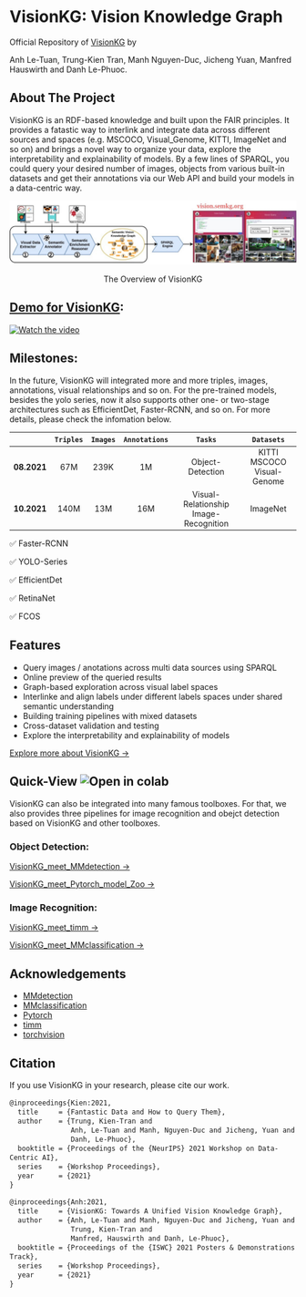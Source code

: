 # VisionKG: Vision Knowledge Graph
Official Repository of [VisionKG](https://vision.semkg.org/) by

Anh Le-Tuan, Trung-Kien Tran, Manh Nguyen-Duc, Jicheng Yuan, Manfred Hauswirth and Danh Le-Phuoc. 
## About The Project
VisionKG is an RDF-based knowledge and built upon the FAIR principles. It provides a fatastic way to interlink and integrate data across different sources and spaces (e.g. MSCOCO, Visual_Genome, KITTI, ImageNet and so on) and brings a novel way to organize your data, explore the interpretability and explainability of models. By a few lines of SPARQL, you could query your desired number of images, objects from various built-in datasets and get their annotations via our Web API and build your models in a data-centric way.


<p align="center" width="100%">
<img src="./resources/visionkg.jpg" width="800"/>
</p>

<p align="center" width="80%">
The Overview of VisionKG
</p>

## [Demo for VisionKG](https://www.youtube.com/watch?v=Urs3wYtOgzs&t=21s): 

[![Watch the video](https://user-images.githubusercontent.com/87916250/139424066-e073ff49-b667-40fa-9cad-5a3d40a57ae0.png)](https://user-images.githubusercontent.com/87916250/139443459-e7346216-c720-4ad8-bcbd-0f202be4a6c4.mp4)

## Milestones:
In the future, VisionKG will integrated more and more triples, images, annotations, visual relationships and so on.
For the pre-trained models, besides the yolo series, now it also supports other one- or two-stage architectures such as EfficientDet, Faster-RCNN, and so on.
For more details, please check the infomation below.

|             | `Triples` | `Images` | `Annotations` |`Tasks` |`Datasets` |
|:-------------:|:-------:|:---------:|:---------:|:---------:|:---------:|
| **08.2021**   | 67M    | 239K      | 1M      | Object-Detection | KITTI <br> MSCOCO <br> Visual-Genome |
| **10.2021** | 140M    | 13M      | 16M      | Visual-Relationship <br> Image-Recognition | ImageNet |


✅ Faster-RCNN

✅ YOLO-Series

✅ EfficientDet

✅ RetinaNet

✅ FCOS

## Features

-   Query images / anotations across multi data sources using SPARQL
-   Online preview of the queried results
-   Graph-based exploration across visual label spaces
-   Interlinke and align labels under different labels spaces under shared semantic understanding 
-   Building training pipelines with mixed datasets
-   Cross-dataset validation and testing
-   Explore the interpretability and explainability of models

[Explore more about VisionKG →](https://vision.semkg.org/)

## Quick-View ![Open in colab](https://colab.research.google.com/assets/colab-badge.svg)

VisionKG can also be integrated into many famous toolboxes. 
For that, we also provides three pipelines for image recognition and obejct detection based on VisionKG and other toolboxes.

### Object Detection:

[VisionKG_meet_MMdetection →](https://colab.research.google.com/github/cqels/vision/blob/main/tutorials/tutorials_detection_mmdetection.ipynb)

[VisionKG_meet_Pytorch_model_Zoo →](https://colab.research.google.com/github/cqels/vision/blob/main/tutorials/tutorials_detection_pytorch_build_in_models.ipynb)

### Image Recognition:

[VisionKG_meet_timm →](https://colab.research.google.com/github/cqels/vision/blob/main/tutorials/tutorials_classification_timm.ipynb)

[VisionKG_meet_MMclassification →](https://colab.research.google.com/github/cqels/vision/blob/main/tutorials/tutorials_classification_mmclassification.ipynb)

## Acknowledgements

* [MMdetection](https://github.com/open-mmlab/mmdetection)
* [MMclassification](https://github.com/open-mmlab/mmclassification)
* [Pytorch](https://github.com/pytorch/pytorch)
* [timm](https://github.com/rwightman/pytorch-image-models)
* [torchvision](https://github.com/pytorch/vision)

## Citation

If you use VisionKG in your research, please cite our work.

```
@inproceedings{Kien:2021,
  title     = {Fantastic Data and How to Query Them},
  author    = {Trung, Kien-Tran and 
               Anh, Le-Tuan and Manh, Nguyen-Duc and Jicheng, Yuan and 
               Danh, Le-Phuoc},
  booktitle = {Proceedings of the {NeurIPS} 2021 Workshop on Data-Centric AI},
  series    = {Workshop Proceedings},
  year      = {2021}
}
```

```
@inproceedings{Anh:2021,
  title     = {VisionKG: Towards A Unified Vision Knowledge Graph},
  author    = {Anh, Le-Tuan and Manh, Nguyen-Duc and Jicheng, Yuan and 
               Trung, Kien-Tran and
               Manfred, Hauswirth and Danh, Le-Phuoc},
  booktitle = {Proceedings of the {ISWC} 2021 Posters & Demonstrations Track},
  series    = {Workshop Proceedings},
  year      = {2021}
}
```
